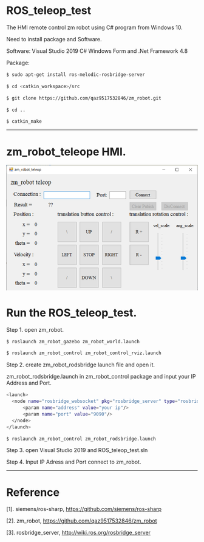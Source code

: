 # ROS_teleop_test
The HMI remote control zm robot using C# program from Windows 10.

Need to install package and Software.

Software: Visual Studio 2019 C# Windows Form and .Net Framework 4.8

Package:

``` bash
$ sudo apt-get install ros-melodic-rosbridge-server
```

``` bash
$ cd <catkin_workspace>/src
```

``` bash
$ git clone https://github.com/qaz9517532846/zm_robot.git
```


``` bash
$ cd ..
```

``` bash
$ catkin_make
```

------

# zm_robot_teleope HMI.

![image](https://github.com/qaz9517532846/ROS_teleop_test/blob/main/image/zm_robot_teleop.png)

# Run the ROS_teleop_test.

Step 1. open zm_robot.

``` bash
$ roslaunch zm_robot_gazebo zm_robot_world.launch
```

``` bash
$ roslaunch zm_robot_control zm_robot_control_rviz.launch
```

Step 2. create zm_robot_rodsbridge launch file and open it.

zm_robot_rodsbridge.launch in zm_robot_control package and input your IP Address and Port.

``` bash
<launch>
  <node name="rosbridge_websocket" pkg="rosbridge_server" type="rosbridge_websocket" output="screen">
      <param name="address" value="your ip"/>
      <param name="port" value="9090"/>
  </node>
</launch>
```

``` bash
$ roslaunch zm_robot_control zm_robot_rodsbridge.launch
```

Step 3. open Visual Studio 2019 and ROS_teleop_test.sln

Step 4. Input IP Adress and Port connect to zm_robot.

------

# Reference

[1]. siemens/ros-sharp, https://github.com/siemens/ros-sharp

[2]. zm_robot, https://github.com/qaz9517532846/zm_robot

[3]. rosbridge_server, http://wiki.ros.org/rosbridge_server
